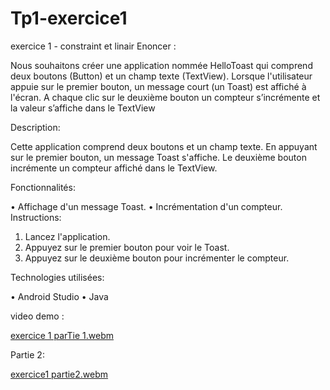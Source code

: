 # Tp1-exercice1
 exercice 1 - constraint et linair
 Enoncer :
 
Nous souhaitons créer une application nommée HelloToast qui comprend deux boutons (Button) et un champ texte (TextView). Lorsque 
l'utilisateur appuie sur le premier bouton, un message court (un Toast) est affiché à l'écran. A chaque clic sur le deuxième bouton un compteur s’incrémente et la valeur s’affiche dans le TextView

Description:

Cette application comprend deux boutons et un champ texte. En appuyant sur le premier bouton, un message Toast s'affiche. Le deuxième bouton incrémente un compteur affiché dans le TextView.

Fonctionnalités:

•	Affichage d'un message Toast.
•	Incrémentation d'un compteur.
Instructions:

1.	Lancez l'application.
2.	Appuyez sur le premier bouton pour voir le Toast.
3.	Appuyez sur le deuxième bouton pour incrémenter le compteur.
   
Technologies utilisées:

•	Android Studio
•	Java


video demo :

[exercice 1 parTie 1.webm](https://github.com/user-attachments/assets/c363b4f8-13e1-410c-b7c9-4ef5148c5e52)

Partie 2:

[exercice1 partie2.webm](https://github.com/user-attachments/assets/ad410df1-2c4d-46df-ab93-d9b3d4be9b5d)
